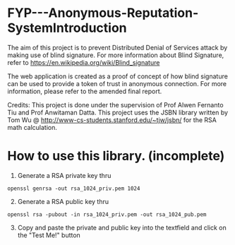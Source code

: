# FYP---Anonymous-Reputation-SystemIntroduction
The aim of this project is to prevent Distributed Denial of Services attack by making use of blind signature. 
For more information about Blind Signature, refer to https://en.wikipedia.org/wiki/Blind_signature

The web application is created as a proof of concept of how blind signature can be used to provide a token of trust in anonymous connection. For more information, please refer to the amended final report. 

Credits: 
This project is done under the supervision of Prof Alwen Fernanto Tiu and Prof Anwitaman Datta. 
This project uses the JSBN library written by Tom Wu @ http://www-cs-students.stanford.edu/~tjw/jsbn/ for the RSA math calculation. 

How to use this library. (incomplete)
=======================
1. Generate a RSA private key thru 
```
openssl genrsa -out rsa_1024_priv.pem 1024
```
2. Generate a RSA public key thru 
```
openssl rsa -pubout -in rsa_1024_priv.pem -out rsa_1024_pub.pem
```
3. Copy and paste the private and public key into the textfield and click on the "Test Me!" button
